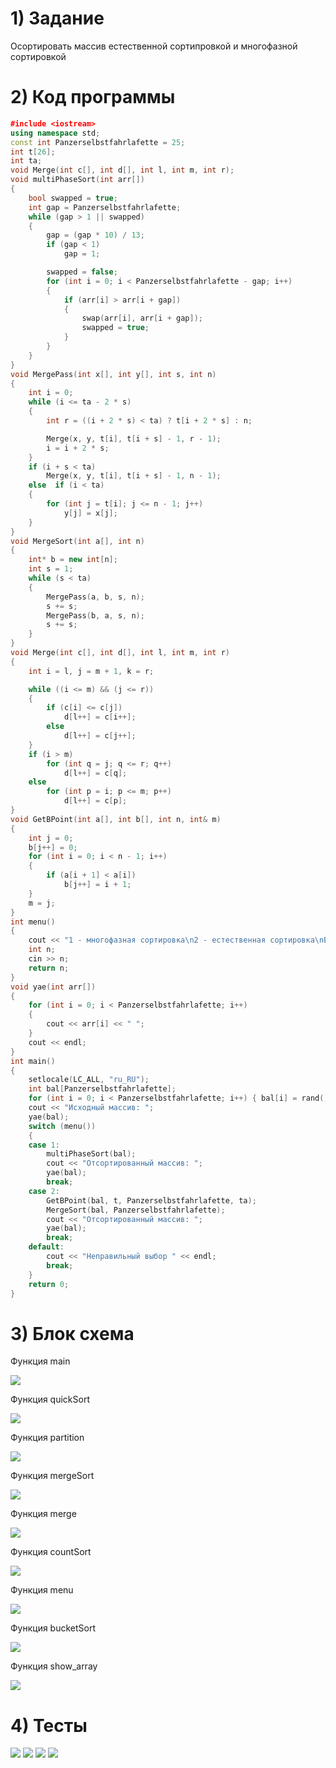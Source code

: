 # 1) Задание 

Осортировать массив естественной сортипровкой и многофазной сортировкой

# 2) Код программы

```cpp
﻿#include <iostream>
using namespace std;
const int Panzerselbstfahrlafette = 25;
int t[26];
int ta;
void Merge(int c[], int d[], int l, int m, int r);
void multiPhaseSort(int arr[])
{
    bool swapped = true;
    int gap = Panzerselbstfahrlafette;
    while (gap > 1 || swapped)
    {
        gap = (gap * 10) / 13; 
        if (gap < 1)
            gap = 1;

        swapped = false;
        for (int i = 0; i < Panzerselbstfahrlafette - gap; i++)
        {
            if (arr[i] > arr[i + gap])
            {
                swap(arr[i], arr[i + gap]);
                swapped = true;
            }
        }
    }
}
void MergePass(int x[], int y[], int s, int n)
{
    int i = 0;
    while (i <= ta - 2 * s)
    {
        int r = ((i + 2 * s) < ta) ? t[i + 2 * s] : n;

        Merge(x, y, t[i], t[i + s] - 1, r - 1);
        i = i + 2 * s;
    }
    if (i + s < ta)
        Merge(x, y, t[i], t[i + s] - 1, n - 1);
    else  if (i < ta)
    {
        for (int j = t[i]; j <= n - 1; j++)
            y[j] = x[j];
    }
}
void MergeSort(int a[], int n)
{
    int* b = new int[n];
    int s = 1;
    while (s < ta)
    {
        MergePass(a, b, s, n);  
        s += s; 
        MergePass(b, a, s, n);
        s += s;
    }
}
void Merge(int c[], int d[], int l, int m, int r)
{   
    int i = l, j = m + 1, k = r;

    while ((i <= m) && (j <= r))
    {
        if (c[i] <= c[j])
            d[l++] = c[i++];   
        else
            d[l++] = c[j++];
    }
    if (i > m)
        for (int q = j; q <= r; q++)   
            d[l++] = c[q];
    else
        for (int p = i; p <= m; p++) 
            d[l++] = c[p];
}
void GetBPoint(int a[], int b[], int n, int& m)
{
    int j = 0;
    b[j++] = 0;
    for (int i = 0; i < n - 1; i++)
    {
        if (a[i + 1] < a[i])
            b[j++] = i + 1;
    }
    m = j;
}
int menu()
{
    cout << "1 - многофазная сортировка\n2 - естественная сортировка\nВведите цифру соответствующую тому какой метод сортировки применить: ";
    int n;
    cin >> n;
    return n;
}
void yae(int arr[])
{
    for (int i = 0; i < Panzerselbstfahrlafette; i++)
    {
        cout << arr[i] << " ";
    }
    cout << endl;
}
int main()
{
    setlocale(LC_ALL, "ru_RU");
    int bal[Panzerselbstfahrlafette];
    for (int i = 0; i < Panzerselbstfahrlafette; i++) { bal[i] = rand() % 10; }
    cout << "Исходный массив: ";
    yae(bal);
    switch (menu())
    {
    case 1:
        multiPhaseSort(bal);
        cout << "Отсортированный массив: ";
        yae(bal);
        break;
    case 2:
        GetBPoint(bal, t, Panzerselbstfahrlafette, ta);
        MergeSort(bal, Panzerselbstfahrlafette);
        cout << "Отсортированный массив: ";
        yae(bal);
        break;
    default:
        cout << "Неправильный выбор " << endl;
        break;
    }
    return 0;
}
```

# 3) Блок схема

Функция main

<image src ="https://github.com/Yagirsk/Labs_PSTU_2023/blob/main/SEM2/LABS/complex_sorts/images/compl_sort_main.drawio.png">

Функция quickSort

<image src ="https://github.com/Yagirsk/Labs_PSTU_2023/blob/main/SEM2/LABS/complex_sorts/images/sortir_quick.drawio.png">

Функция partition

<image src ="https://github.com/Yagirsk/Labs_PSTU_2023/blob/main/SEM2/LABS/complex_sorts/images/sortir_parti.drawio.png">

Функция mergeSort

<image src ="https://github.com/Yagirsk/Labs_PSTU_2023/blob/main/SEM2/LABS/complex_sorts/images/sortir_mergesort.drawio.png">

Функция merge

<image src ="https://github.com/Yagirsk/Labs_PSTU_2023/blob/main/SEM2/LABS/complex_sorts/images/sortir_merge.drawio.png">

Функция countSort

<image src ="https://github.com/Yagirsk/Labs_PSTU_2023/blob/main/SEM2/LABS/complex_sorts/images/sortir_count.drawio.png">

Функция menu

<image src ="https://github.com/Yagirsk/Labs_PSTU_2023/blob/main/SEM2/LABS/complex_sorts/images/compl_sort_menu.drawio.png">

Функция bucketSort

<image src ="https://github.com/Yagirsk/Labs_PSTU_2023/blob/main/SEM2/LABS/complex_sorts/images/compl_sort_buck.drawio.png">

Функция show_array

<image src ="https://github.com/Yagirsk/Labs_PSTU_2023/blob/main/SEM2/LABS/complex_sorts/images/sortir_show.drawio.png">



# 4) Тесты

<image src ="https://github.com/Yagirsk/Labs_PSTU_2023/blob/main/SEM2/LABS/complex_sorts/images/изображение_2024-03-24_015806882.png">

<image src ="https://github.com/Yagirsk/Labs_PSTU_2023/blob/main/SEM2/LABS/complex_sorts/images/изображение_2024-03-24_015801599.png">

<image src ="https://github.com/Yagirsk/Labs_PSTU_2023/blob/main/SEM2/LABS/complex_sorts/images/изображение_2024-03-24_015755212.png">

<image src ="https://github.com/Yagirsk/Labs_PSTU_2023/blob/main/SEM2/LABS/complex_sorts/images/изображение_2024-03-24_015743532.png">
